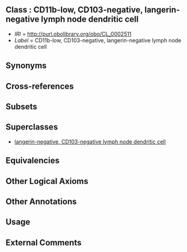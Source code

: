
## Class : CD11b-low, CD103-negative, langerin-negative lymph node dendritic cell

 * *IRI* = http://purl.obolibrary.org/obo/CL_0002511
 * *Label* = CD11b-low, CD103-negative, langerin-negative lymph node dendritic cell

## Synonyms


## Cross-references


## Subsets


## Superclasses

 * [langerin-negative, CD103-negative lymph node dendritic cell](../../CL/08/CL_0002508.md)

## Equivalencies


## Other Logical Axioms


## Other Annotations


## Usage


## External Comments

